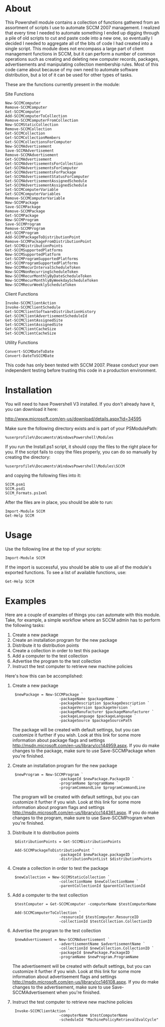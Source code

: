 About
=====

This Powershell module contains a collection of functions gathered from an assortment of scripts I use to automate SCCM 2007 management.  I realized that every time I needed to automate something I ended up digging through a pile of old scripts to cut and paste code into a new one, so eventually I decided I needed to aggregate all of the bits of code I had created into a single script.  This module does not encompass a large part of client management functions in SCCM, but it can perform a number of common operations such as creating and deleting new computer records, packages, advertisements and manipulating collection membership rules.  Most of this code came about because of my own need to automate software distribution, but a lot of it can be used for other types of tasks.

These are the functions currently present in the module:

Site Functions

    New-SCCMComputer
    Remove-SCCMComputer
    Get-SCCMComputer
    Add-SCCMComputerToCollection
    Remove-SCCMComputerFromCollection
    New-SCCMStaticCollection
    Remove-SCCMCollection
    Get-SCCMCollection
    Get-SCCMCollectionMembers
    Get-SCCMCollectionsForComputer
    New-SCCMAdvertisement
    Save-SCCMAdvertisement
    Remove-SCCMAdvertisement
    Get-SCCMAdvertisement
    Get-SCCMAdvertisementsForCollection
    Get-SCCMAdvertisementsForComputer
    Get-SCCMAdvertisementsForPackage
    Get-SCCMAdvertisementStatusForComputer
    Get-SCCMAdvertisementAssignedSchedule
    Set-SCCMAdvertisementAssignedSchedule
    Set-SCCMComputerVariable
    Get-SCCMComputerVariables
    Remove-SCCMComputerVariable
    New-SCCMPackage
    Save-SCCMPackage
    Remove-SCCMPackage
    Get-SCCMPackage
    New-SCCMProgram
    Save-SCCMProgram
    Remove-SCCMProgram
    Get-SCCMProgram
    Add-SCCMPackageToDistributionPoint
    Remove-SCCMPackageFromDistributionPoint
    Get-SCCMDistributionPoints
    Get-SCCMSupportedPlatforms
    New-SCCMSupportedPlatform
    Get-SCCMProgramSupportedPlatforms
    Set-SCCMProgramSupportedPlatforms
    New-SCCMRecurIntervalScheduleToken
    New-SCCMNonRecurringScheduleToken
    New-SCCMRecurMonthlyByDateScheduleToken
    New-SCCMRecurMonthlyByWeekdayScheduleToken
    New-SCCMRecurWeeklyScheduleToken

Client Functions

    Invoke-SCCMClientAction
    Invoke-SCCMClientSchedule
    Get-SCCMClientSoftwareDistributionHistory 
    Get-SCCMClientAdvertisementScheduleId
    Get-SCCMClientAssignedSite
    Set-SCCMClientAssignedSite
    Get-SCCMClientCacheSize
    Set-SCCMClientCacheSize

Utility Functions

    Convert-SCCMDateToDate
    Convert-DateToSCCMDate

This code has only been tested with SCCM 2007.  Please conduct your own independent testing before trusting this code in a production environment.

Installation
============

You will need to have Powershell V3 installed.  If you don't already have it, you can download it here:

http://www.microsoft.com/en-us/download/details.aspx?id=34595

Make sure the following directory exists and is part of your PSModulePath:

    %userprofile%\Documents\WindowsPowershell\Modules

If you run the Install.ps1 script, it should copy the files to the right place for you.  If the script fails to copy the files properly, you can do so manually by creating the directory:

    %userprofile%\Documents\WindowsPowershell\Modules\SCCM

and copying the following files into it:

    SCCM.psm1
    SCCM.psd1
    SCCM_Formats.ps1xml

After the files are in place, you should be able to run:

    Import-Module SCCM
    Get-Help SCCM

Usage
=====

Use the following line at the top of your scripts:
    
    Import-Module SCCM

If the import is successful, you should be able to use all of the module's exported functions.  To see a list of available functions, use:

    Get-Help SCCM

Examples
========

Here are a couple of examples of things you can automate with this module.  Take, for example, a simple workflow where an SCCM admin has to perform the following tasks:

1. Create a new package
2. Create an installation program for the new package
3. Distribute it to distribution points
4. Create a collection in order to test this package
5. Add a computer to the test collection
6. Advertise the program to the test collection
7. Instruct the test computer to retrieve new machine policies

Here's how this can be accomplished:

1. Create a new package

        $newPackage = New-SCCMPackage `
                            -packageName $packageName `
                            -packageDescription $packageDescription `
                            -packageVersion $packageVersion `
                            -packageManufacturer $packageManufacturer `
                            -packageLanguage $packageLanguage `
                            -packageSource $packageSourcePath

    The package will be created with default settings, but you can customize it further if you wish.  Look at this link for some more information about package flags and settings http://msdn.microsoft.com/en-us/library/cc144959.aspx.  If you do make changes to the package, make sure to use Save-SCCMPackage when you're finished.

2. Create an installation program for the new package

        $newProgram = New-SCCMProgram `
                            -packageId $newPackage.PackageID `
                            -programName $programName `
                            -programCommandLine $programCommandLine

    The program will be created with default settings, but you can customize it further if you wish.  Look at this link for some more information about program flags and settings http://msdn.microsoft.com/en-us/library/cc144361.aspx. If you do make changes to the program, make sure to use Save-SCCMProgram when you're finished.

3. Distribute it to distribution points
    
        $distributionPoints = Get-SCCMDistributionPoints
    
        Add-SCCMPackageToDistributionPoint `
                            -packageId $newPackage.packageID `
                            -distributionPointList $distributionPoints

4. Create a collection in order to test the package

        $newCollection = New-SCCMStaticCollection `
                            -collectionName $newCollectionName `
                            -parentCollectionId $parentCollectionId

5. Add a computer to the test collection

        $testComputer = Get-SCCMComputer -computerName $testComputerName

        Add-SCCMComputerToCollection `
                            -resourceId $testComputer.ResourceID
                            -collectionId $testCollection.CollectionID

6. Advertise the program to the test collection

        $newAdvertisement = New-SCCMAdvertisement `
                            -advertisementName $advertisementName `
                            -collectionId $newCollection.CollectionID `
                            -packageId $newPackage.PackageID `
                            -programName $newProgram.ProgramName

    The advertisement will be created with default settings, but you can customize it further if you wish.  Look at this link for some more information about advertisement flags and settings http://msdn.microsoft.com/en-us/library/cc146108.aspx.  If you do make changes to the advertisement, make sure to use Save-SCCMAdvertisement when you're finished.

7. Instruct the test computer to retrieve new machine policies

        Invoke-SCCMClientAction `
                            -computerName $testComputerName
                            -scheduleId "MachinePolicyRetrievalEvalCycle"